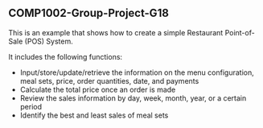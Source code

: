 ## COMP1002-Group-Project-G18
This is an example that shows how to create a simple Restaurant Point-of-Sale (POS) System.

It includes the following functions:

* Input/store/update/retrieve the information on the menu configuration, meal sets, price, order quantities, date, and payments
* Calculate the total price once an order is made
* Review the sales information by day, week, month, year, or a certain period
* Identify the best and least sales of meal sets
